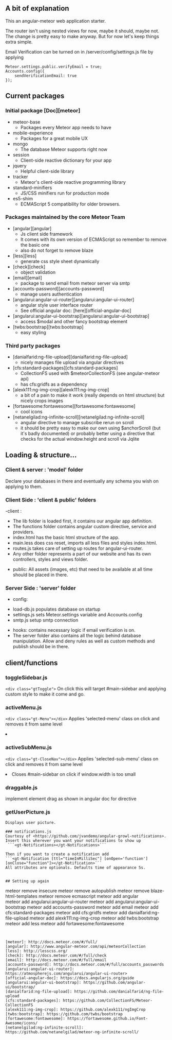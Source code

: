 ## A bit of explanation

This an angular-meteor web application starter.

The router isn't using nested views for now, maybe it should, maybe not.
The change is pretty easy to make anyway. But for now let's keep things extra simple.

Email Verification can be turned on in /server/config/settings.js file by applying
```
Meteor.settings.public.verifyEmail = true;
Accounts.config({
    sendVerificationEmail: true
});
```

## Current packages
### Initial package   [Doc][meteor]
- meteor-base                 
   * Packages every Meteor app needs to have
- mobile-experience                  
   * Packages for a great mobile UX
- mongo                              
   * The database Meteor supports right now
- session                            
   * Client-side reactive dictionary for your app
- jquery                             
   * Helpful client-side library
- tracker                            
   * Meteor's client-side reactive programming library
- standard-minifiers                 
   * JS/CSS minifiers run for production mode
- es5-shim                           
   * ECMAScript 5 compatibility for older browsers.

###  Packages maintained by the core Meteor Team
- [angular][angular]
   * Js client side framework
   * It comes with its own version of ECMAScript so remember to remove the basic one
   * also do not forget to remove blaze
- [less][less]                              
   * generate css style sheet dynamically
- [check][check]                              
   * object validation
- [email][email]                              
   * package to send email from meteor server via smtp
- [accounts-password][accounts-password]                  
   * manage users authentication
- [angularui:angular-ui-router][angularui:angular-ui-router]        
   * angular style user interface router
   * See official angular doc: [here][official-angular-doc]
- [angularui:angular-ui-bootstrap][angularui:angular-ui-bootstrap]     
   * access $modal and other fancy bootstrap element
- [twbs:bootstrap][twbs:bootstrap]                     
   * easy styling

### Third party packages
- [danialfarid:ng-file-upload][danialfarid:ng-file-upload]         
   * nicely manages file upload via angular directives
- [cfs:standard-packages][cfs:standard-packages]              
   * CollectionFS used with $meteorCollectionFS (see angular-meteor api)
   * has cfs:gridfs as a dependency
- [alexk111:ng-img-crop][alexk111:ng-img-crop]               
   * a bit of a pain to make it work (really depends on html structure) but nicely crops images
- [fortawesome:fontawesome][fortawesome:fontawesome]            
   * cool icons
- [netanelgilad:ng-infinite-scroll][netanelgilad:ng-infinite-scroll]    
   * angular directive to manage subscribe rerun on scroll
   * it should be pretty easy to make our own using $anchorScroll (but it's badly documented) or probably better using a directive that checks for the actual window.height and scroll via Jqlite

## Loading & structure...

### Client & server : 'model' folder
Declare your databases in there and eventually any schema you wish on applying to them.

### Client Side : 'client & public' folders
-client :
* The lib folder is loaded first, it contains our angular app definition.
* The functions folder contains angular custom directive, service and providers.
* index.html has the basic html structure of the app.
* main.less does css reset, imports all less files and styles index.html.  
* routes.js takes care of setting up routes for angular-ui-router.
* Any other folder represents a part of our website and has its own controllers, styles and views folder.

- public: All assets (images, etc) that need to be available at all time should be placed in there.

### Server Side : 'server' folder
- config:
* load-db.js populates database on startup
* settings.js sets Meteor.settings variable and Accounts.config
* smtp.js setup smtp connection
- hooks:  contains necessary logic if email verification is on.
- The server folder also contains all the logic behind database manipulation. Allow and deny rules as well as custom methods and publish should be in there.

## client/functions
### toggleSidebar.js
 ```<div class="gtToggle">```
On click this will target #main-sidebar and applying custom style to make it come and go.

### activeMenu.js
```<div class="gt-Menu"></div>```
Applies 'selected-menu' class on click and removes it from same level <li>

### activeSubMenu.js
```<div class="gt-CloseNav"></div>```
Applies 'selected-sub-menu' class on click and removes it from same level <li>
Closes #main-sidebar on click if window.width is too small

### draggable.js
implement element drag as shown in angular doc for directive

### getUserPicture.js
```<div class="gt-UserPicture"></div>
Displays user picture.

### notifications.js
Courtesy of <https://github.com/jvandemo/angular-growl-notifications>.
Insert this wherever you want your notifications to show up
 ```<gt-Notifications></gt-Notifications>```

Then if you want to create a notification add
```<gt-Notification [ttl="timeInMilliSec"] [onOpen='function'] [onClose="function"]></gt-Notification>```
All attributes are optionals. Defaults time of appearance 5s. 


## Setting up again

```
meteor remove insecure
meteor remove autopublish
meteor remove blaze-html-templates
meteor remove ecmascript
meteor add angular  
meteor add angularui:angular-ui-router
meteor add angularui:angular-ui-bootstrap
meteor add accounts-password
meteor add email
meteor add cfs:standard-packages
meteor add cfs:gridfs
meteor add danialfarid:ng-file-upload
meteor add alexk111:ng-img-crop
meteor add twbs:bootstrap
meteor add less
meteor add fortawesome:fontawesome

<!-- meteor add sebastianilves:angular-chart-js -->
```


[meteor]: http://docs.meteor.com/#/full/
[angular]: http://www.angular-meteor.com/api/meteorCollection
[less]: http://lesscss.org/
[check]: http://docs.meteor.com/#/full/check
[email]: http://docs.meteor.com/#/full/email
[accounts-password]: http://docs.meteor.com/#/full/accounts_passwords
[angularui:angular-ui-router]: https://atmospherejs.com/angularui/angular-ui-router>
[official-angular-doc]: https://docs.angularjs.org/guide
[angularui:angular-ui-bootstrap]: https://github.com/angular-ui/bootstrap/
[danialfarid:ng-file-upload]: https://github.com/danialfarid/ng-file-upload
[cfs:standard-packages]: https://github.com/CollectionFS/Meteor-CollectionFS
[alexk111:ng-img-crop]: https://github.com/alexk111/ngImgCrop
[twbs:bootstrap]: https://github.com/twbs/bootstrap
[fortawesome:fontawesome]: https://fortawesome.github.io/Font-Awesome/icons/
[netanelgilad:ng-infinite-scroll]: https://github.com/netanelgilad/meteor-ng-infinite-scroll/
